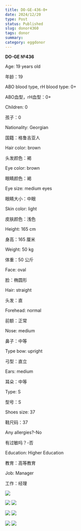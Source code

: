 ```yaml
---
title: DO-GE-436-0+
date: 2024/12/20
type: Post
status: Published
slug: donor4360
tags: donor
summary: 
category: eggdonor
---
```


__DO\-GE №436__

Age: 19 years old

年龄：19

ABO blood type, rH blood type: 0\+

ABO血型，rH血型：0\+

Children: 0

孩子：0

Nationality: Georgian

国籍：格鲁吉亚人

Hair color: brown

头发颜色：褐

Eye color:  brown

眼睛颜色：褐

Eye size: medium eyes

眼睛大小：中眼

Skin color: light

皮肤颜色：浅色

Height: 165 cm

身高：165 厘米

Weight: 50 kg

体重：50 公斤

Face: oval

脸：椭圆形

Hair: straight

头发：直

Forehead: normal

前额：正常

Nose: medium

鼻子：中等

Type bow: upright

弓型：直立

Ears: medium

耳朵：中等

Type: S

型号：S

Shoes size: 37

鞋尺码：37

Any allergies?\-No

有过敏吗？\-否

Education: Higher Education

教育：高等教育

Job: Manager

工作：经理

![](media/20c68c92_01_140328.png)

![](media/20c68c92_02_140328.png)   ![](media/20c68c92_03_140328.png)

![](media/20c68c92_04_140328.png)  ![](media/20c68c92_05_140328.png)

![](media/20c68c92_06_140328.png)   ![](media/20c68c92_07_140328.png)